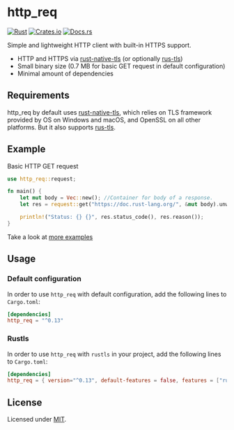 # http_req

[![Rust](https://github.com/jayjamesjay/http_req/actions/workflows/rust.yml/badge.svg)](https://github.com/jayjamesjay/http_req/actions/workflows/rust.yml)
[![Crates.io](https://img.shields.io/badge/crates.io-v0.12.0-orange.svg?longCache=true)](https://crates.io/crates/http_req)
[![Docs.rs](https://docs.rs/http_req/badge.svg)](https://docs.rs/http_req/0.12.0/http_req/)

Simple and lightweight HTTP client with built-in HTTPS support.

- HTTP and HTTPS via [rust-native-tls](https://github.com/sfackler/rust-native-tls) (or optionally [rus-tls](https://crates.io/crates/rustls))
- Small binary size (0.7 MB for basic GET request in default configuration)
- Minimal amount of dependencies

## Requirements

http_req by default uses [rust-native-tls](https://github.com/sfackler/rust-native-tls),
which relies on TLS framework provided by OS on Windows and macOS, and OpenSSL
on all other platforms. But it also supports [rus-tls](https://crates.io/crates/rustls).

## Example

Basic HTTP GET request

```rust
use http_req::request;

fn main() {
    let mut body = Vec::new(); //Container for body of a response.
    let res = request::get("https://doc.rust-lang.org/", &mut body).unwrap();

    println!("Status: {} {}", res.status_code(), res.reason());
}
```

Take a look at [more examples](https://github.com/jayjamesjay/http_req/tree/master/examples)

## Usage

### Default configuration

In order to use `http_req` with default configuration, add the following lines to `Cargo.toml`:

```toml
[dependencies]
http_req = "^0.13"
```

### Rustls

In order to use `http_req` with `rustls` in your project, add the following lines to `Cargo.toml`:

```toml
[dependencies]
http_req = { version="^0.13", default-features = false, features = ["rust-tls"] }
```

## License

Licensed under [MIT](https://github.com/jayjamesjay/http_req/blob/master/LICENSE).
